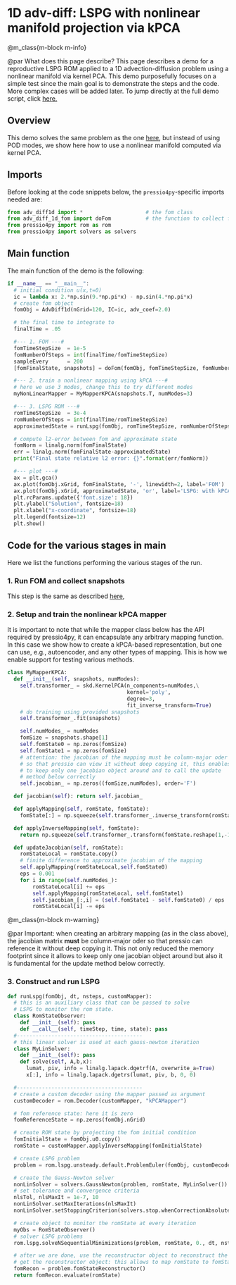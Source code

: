 
# 1D adv-diff: LSPG with nonlinear manifold projection via kPCA


@m_class{m-block m-info}

@par What does this page describe?
This page describes a demo for a reproductive LSPG ROM applied to a
1D advection-diffusion problem using a nonlinear manifold via kernel PCA.
This demo purposefully focuses on a simple test since the main goal is
to demonstrate the steps and the code. More complex cases will be added later.
To jump directly at the full demo script, click [here.](https://github.com/Pressio/pressio4py/blob/master/demos/unsteady_default_lspg_advdiff1d_kpca/main.py)


## Overview

This demo solves the same problem as the one [here](https://pressio.github.io/pressio4py/html/md_pages_demos_demo2.html),
but instead of using POD modes, we show here how to use a nonlinear manifold computed via kernel PCA.

## Imports
Before looking at the code snippets below, the `pressio4py`-specific imports needed are:
```py
from adv_diff1d import *					# the fom class
from adv_diff_1d_fom import doFom			# the function to collect fom data
from pressio4py import rom as rom
from pressio4py import solvers as solvers

```

## Main function
The main function of the demo is the following:
```py
if __name__ == "__main__":
  # initial condition u(x,t=0)
  ic = lambda x: 2.*np.sin(9.*np.pi*x) - np.sin(4.*np.pi*x)
  # create fom object
  fomObj = AdvDiff1d(nGrid=120, IC=ic, adv_coef=2.0)

  # the final time to integrate to
  finalTime = .05

  #--- 1. FOM ---#
  fomTimeStepSize  = 1e-5
  fomNumberOfSteps = int(finalTime/fomTimeStepSize)
  sampleEvery      = 200
  [fomFinalState, snapshots] = doFom(fomObj, fomTimeStepSize, fomNumberOfSteps, sampleEvery)

  #--- 2. train a nonlinear mapping using kPCA ---#
  # here we use 3 modes, change this to try different modes
  myNonLinearMapper = MyMapperKPCA(snapshots.T, numModes=3)

  #--- 3. LSPG ROM ---#
  romTimeStepSize  = 3e-4
  romNumberOfSteps = int(finalTime/romTimeStepSize)
  approximatedState = runLspg(fomObj, romTimeStepSize, romNumberOfSteps, myNonLinearMapper)

  # compute l2-error between fom and approximate state
  fomNorm = linalg.norm(fomFinalState)
  err = linalg.norm(fomFinalState-approximatedState)
  print("Final state relative l2 error: {}".format(err/fomNorm))

  #--- plot ---#
  ax = plt.gca()
  ax.plot(fomObj.xGrid, fomFinalState, '-', linewidth=2, label='FOM')
  ax.plot(fomObj.xGrid, approximatedState, 'or', label='LSPG: with kPCA mapping')
  plt.rcParams.update({'font.size': 18})
  plt.ylabel("Solution", fontsize=18)
  plt.xlabel("x-coordinate", fontsize=18)
  plt.legend(fontsize=12)
  plt.show()
```

## Code for the various stages in main
Here we list the functions performing the various stages of the run.

### 1. Run FOM and collect snapshots
This step is the same as described [here](https://pressio.github.io/pressio4py/html/md_pages_demos_demo2.html),


### 2. Setup and train the nonlinear kPCA mapper
It is important to note that while the mapper class below has
the API required by pressio4py, it can encapsulate any arbitrary mapping function.
In this case we show how to create a kPCA-based representation, but one
can use, e.g., autoencoder, and any other types of mapping.
This is how we enable support for testing various methods.
```py
class MyMapperKPCA:
  def __init__(self, snapshots, numModes):
    self.transformer_ = skd.KernelPCA(n_components=numModes,\
                                      kernel='poly',
                                      degree=3,
                                      fit_inverse_transform=True)
    # do training using provided snapshots
    self.transformer_.fit(snapshots)

    self.numModes_ = numModes
    fomSize = snapshots.shape[1]
    self.fomState0 = np.zeros(fomSize)
    self.fomState1 = np.zeros(fomSize)
    # attention: the jacobian of the mapping must be column-major oder
    # so that pressio can view it without deep copying it, this enables
    # to keep only one jacobian object around and to call the update
    # method below correctly
    self.jacobian_ = np.zeros((fomSize,numModes), order='F')

  def jacobian(self): return self.jacobian_

  def applyMapping(self, romState, fomState):
    fomState[:] = np.squeeze(self.transformer_.inverse_transform(romState.reshape(1,-1)))

  def applyInverseMapping(self, fomState):
    return np.squeeze(self.transformer_.transform(fomState.reshape(1,-1)))

  def updateJacobian(self, romState):
    romStateLocal = romState.copy()
    # finite difference to approximate jacobian of the mapping
    self.applyMapping(romStateLocal,self.fomState0)
    eps = 0.001
    for i in range(self.numModes_):
        romStateLocal[i] += eps
        self.applyMapping(romStateLocal, self.fomState1)
        self.jacobian_[:,i] = (self.fomState1 - self.fomState0) / eps
        romStateLocal[i] -= eps
```
@m_class{m-block m-warning}

@par Important:
when creating an arbitrary mapping (as in the class above),
the jacobian matrix **must** be column-major oder so that pressio
can reference it without deep copying it. This not only reduced the
memory footprint since it allows to keep only one jacobian object
around but also it is fundamental for the update method below correctly.



### 3. Construct and run LSPG
```py
def runLspg(fomObj, dt, nsteps, customMapper):
  # this is an auxiliary class that can be passed to solve
  # LSPG to monitor the rom state.
  class RomStateObserver:
    def __init__(self): pass
    def __call__(self, timeStep, time, state): pass
  #----------------------------------------
  # this linear solver is used at each gauss-newton iteration
  class MyLinSolver:
    def __init__(self): pass
    def solve(self, A,b,x):
      lumat, piv, info = linalg.lapack.dgetrf(A, overwrite_a=True)
      x[:], info = linalg.lapack.dgetrs(lumat, piv, b, 0, 0)

  #----------------------------------------
  # create a custom decoder using the mapper passed as argument
  customDecoder = rom.Decoder(customMapper, "kPCAMapper")

  # fom reference state: here it is zero
  fomReferenceState = np.zeros(fomObj.nGrid)

  # create ROM state by projecting the fom initial condition
  fomInitialState = fomObj.u0.copy()
  romState = customMapper.applyInverseMapping(fomInitialState)

  # create LSPG problem
  problem = rom.lspg.unsteady.default.ProblemEuler(fomObj, customDecoder, romState, fomReferenceState)

  # create the Gauss-Newton solver
  nonLinSolver = solvers.GaussNewton(problem, romState, MyLinSolver())
  # set tolerance and convergence criteria
  nlsTol, nlsMaxIt = 1e-7, 10
  nonLinSolver.setMaxIterations(nlsMaxIt)
  nonLinSolver.setStoppingCriterion(solvers.stop.whenCorrectionAbsoluteNormBelowTolerance)

  # create object to monitor the romState at every iteration
  myObs = RomStateObserver()
  # solver LSPG problems
  rom.lspg.solveNSequentialMinimizations(problem, romState, 0., dt, nsteps, myObs, nonLinSolver)

  # after we are done, use the reconstructor object to reconstruct the fom state
  # get the reconstructor object: this allows to map romState to fomState
  fomRecon = problem.fomStateReconstructor()
  return fomRecon.evaluate(romState)
```
